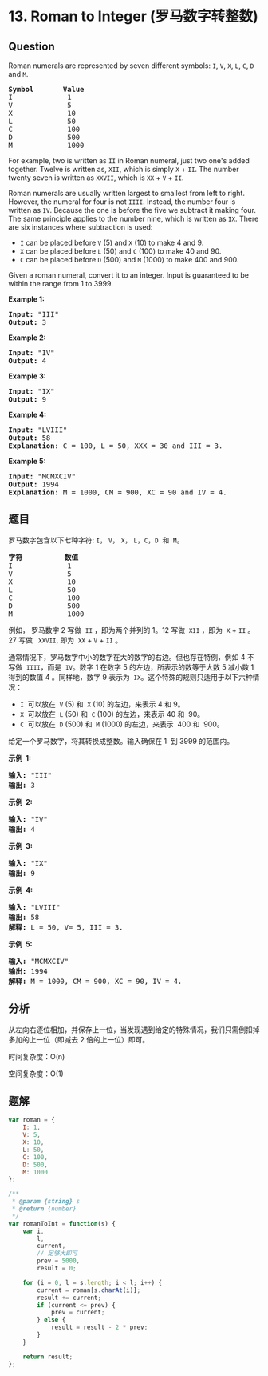 # 13. Roman to Integer (罗马数字转整数)

## Question

Roman numerals are represented by seven different symbols: `I`, `V`, `X`, `L`, `C`, `D` and `M`.

<pre><strong>Symbol</strong>       <strong>Value</strong>
I             1
V             5
X             10
L             50
C             100
D             500
M             1000</pre>

For example, two is written as `II` in Roman numeral, just two one's added together. Twelve is written as, `XII`, which is simply `X` + `II`. The number twenty seven is written as `XXVII`, which is `XX` + `V` + `II`.

Roman numerals are usually written largest to smallest from left to right. However, the numeral for four is not `IIII`. Instead, the number four is written as `IV`. Because the one is before the five we subtract it making four. The same principle applies to the number nine, which is written as `IX`. There are six instances where subtraction is used:

-   `I` can be placed before `V` (5) and `X` (10) to make 4 and 9.
-   `X` can be placed before `L` (50) and `C` (100) to make 40 and 90.
-   `C` can be placed before `D` (500) and `M` (1000) to make 400 and 900.

Given a roman numeral, convert it to an integer. Input is guaranteed to be within the range from 1 to 3999.

**Example 1:**

<pre><strong>Input:</strong>&nbsp;"III"
<strong>Output:</strong> 3</pre>

**Example 2:**

<pre><strong>Input:</strong>&nbsp;"IV"
<strong>Output:</strong> 4</pre>

**Example 3:**

<pre><strong>Input:</strong>&nbsp;"IX"
<strong>Output:</strong> 9</pre>

**Example 4:**

<pre><strong>Input:</strong>&nbsp;"LVIII"
<strong>Output:</strong> 58
<strong>Explanation:</strong> C = 100, L = 50, XXX = 30 and III = 3.
</pre>

**Example 5:**

<pre><strong>Input:</strong>&nbsp;"MCMXCIV"
<strong>Output:</strong> 1994
<strong>Explanation:</strong> M = 1000, CM = 900, XC = 90 and IV = 4.</pre>

## 题目

罗马数字包含以下七种字符: `I`， `V`， `X`， `L`，`C`，`D`  和  `M`。

<pre><strong>字符</strong>          <strong>数值</strong>
I             1
V             5
X             10
L             50
C             100
D             500
M             1000</pre>

例如， 罗马数字 2 写做  `II` ，即为两个并列的 1。12 写做  `XII` ，即为  `X` + `II` 。 27 写做   `XXVII`, 即为  `XX` + `V` + `II` 。

通常情况下，罗马数字中小的数字在大的数字的右边。但也存在特例，例如 4 不写做  `IIII`，而是  `IV`。数字 1 在数字 5 的左边，所表示的数等于大数 5 减小数 1 得到的数值 4 。同样地，数字 9 表示为  `IX`。这个特殊的规则只适用于以下六种情况：

-   `I`  可以放在  `V` (5) 和  `X` (10) 的左边，来表示 4 和 9。
-   `X`  可以放在  `L` (50) 和  `C` (100) 的左边，来表示 40 和  90。
-   `C`  可以放在  `D` (500) 和  `M` (1000) 的左边，来表示  400 和  900。

给定一个罗马数字，将其转换成整数。输入确保在 1  到 3999 的范围内。

**示例  1:**

<pre><strong>输入:</strong>&nbsp;"III"
<strong>输出:</strong> 3</pre>

**示例  2:**

<pre><strong>输入:</strong>&nbsp;"IV"
<strong>输出:</strong> 4</pre>

**示例  3:**

<pre><strong>输入:</strong>&nbsp;"IX"
<strong>输出:</strong> 9</pre>

**示例  4:**

<pre><strong>输入:</strong>&nbsp;"LVIII"
<strong>输出:</strong> 58
<strong>解释:</strong> L = 50, V= 5, III = 3.
</pre>

**示例  5:**

<pre><strong>输入:</strong>&nbsp;"MCMXCIV"
<strong>输出:</strong> 1994
<strong>解释:</strong> M = 1000, CM = 900, XC = 90, IV = 4.</pre>

## 分析

从左向右逐位相加，并保存上一位，当发现遇到给定的特殊情况，我们只需倒扣掉多加的上一位（即减去 2 倍的上一位）即可。

时间复杂度：O(n)

空间复杂度：O(1)

## 题解

```javascript
var roman = {
    I: 1,
    V: 5,
    X: 10,
    L: 50,
    C: 100,
    D: 500,
    M: 1000
};

/**
 * @param {string} s
 * @return {number}
 */
var romanToInt = function(s) {
    var i,
        l,
        current,
        // 足够大即可
        prev = 5000,
        result = 0;

    for (i = 0, l = s.length; i < l; i++) {
        current = roman[s.charAt(i)];
        result += current;
        if (current <= prev) {
            prev = current;
        } else {
            result = result - 2 * prev;
        }
    }

    return result;
};
```
